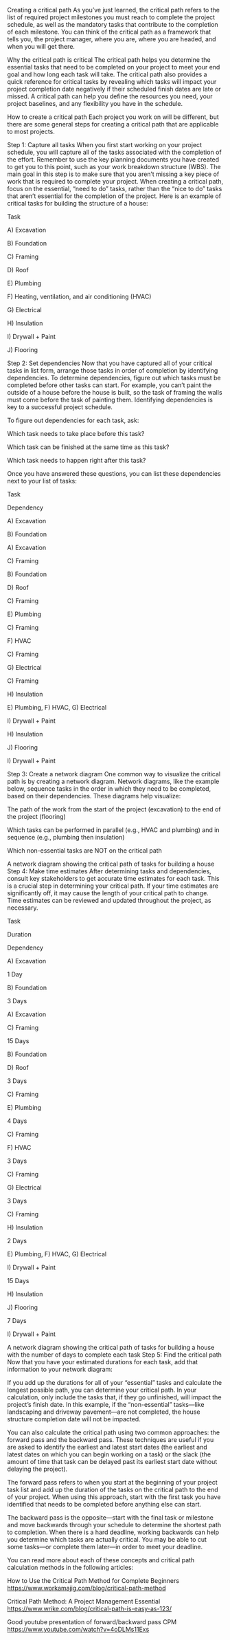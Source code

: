 Creating a critical path
As you’ve just learned, the critical path refers to the list of required project milestones you must reach to complete the project schedule, as well as the mandatory tasks that contribute to the completion of each milestone. You can think of the critical path as a framework that tells you, the project manager, where you are, where you are headed, and when you will get there. 

Why the critical path is critical
The critical path helps you determine the essential tasks that need to be completed on your project to meet your end goal and how long each task will take. The critical path also provides a quick reference for critical tasks by revealing which tasks will impact your project completion date negatively if their scheduled finish dates are late or missed. A critical path can help you define the resources you need, your project baselines, and any flexibility you have in the schedule. 

How to create a critical path
Each project you work on will be different, but there are some general steps for creating a critical path that are applicable to most projects.

Step 1: Capture all tasks 
When you first start working on your project schedule, you will capture all of the tasks associated with the completion of the effort. Remember to use the key planning documents you have created to get you to this point, such as your work breakdown structure (WBS). The main goal in this step is to make sure that you aren’t missing a key piece of work that is required to complete your project. When creating a critical path, focus on the essential, “need to do” tasks, rather than the “nice to do” tasks that aren’t essential for the completion of the project. Here is an example of critical tasks for building the structure of a house:

Task

A) Excavation

B) Foundation

C) Framing

D) Roof

E) Plumbing

F) Heating, ventilation, and air conditioning (HVAC)

G) Electrical 

H) Insulation

I) Drywall + Paint

J) Flooring

Step 2: Set dependencies 
Now that you have captured all of your critical tasks in list form, arrange those tasks in order of completion by identifying dependencies. To determine dependencies, figure out which tasks must be completed before other tasks can start. For example, you can’t paint the outside of a house before the house is built, so the task of framing the walls must come before the task of painting them. Identifying dependencies is key to a successful project schedule. 

To figure out dependencies for each task, ask:

Which task needs to take place before this task?

Which task can be finished at the same time as this task?

Which task needs to happen right after this task?

Once you have answered these questions, you can list these dependencies next to your list of tasks:

Task

Dependency

A) Excavation

B) Foundation

A) Excavation

C) Framing

B) Foundation

D) Roof

C) Framing

E) Plumbing

C) Framing

F) HVAC

C) Framing

G) Electrical 

C) Framing

H) Insulation

E) Plumbing, F) HVAC, G) Electrical

I) Drywall + Paint

H) Insulation

J) Flooring

I) Drywall + Paint

Step 3: Create a network diagram
One common way to visualize the critical path is by creating a network diagram. Network diagrams, like the example below, sequence tasks in the order in which they need to be completed, based on their dependencies. These diagrams help visualize:

The path of the work from the start of the project (excavation) to the end of the project (flooring)

Which tasks can be performed in parallel (e.g., HVAC and plumbing) and in sequence (e.g., plumbing then insulation)

Which non-essential tasks are NOT on the critical path

A network diagram showing the critical path of tasks for building a house
Step 4: Make time estimates
After determining tasks and dependencies, consult key stakeholders to get accurate time estimates for each task. This is a crucial step in determining your critical path. If your time estimates are significantly off, it may cause the length of your critical path to change. Time estimates can be reviewed and updated throughout the project, as necessary. 

Task

Duration

Dependency

A) Excavation

1 Day

B) Foundation

3 Days

A) Excavation

C) Framing

15 Days

B) Foundation

D) Roof

3 Days

C) Framing

E) Plumbing

4 Days

C) Framing

F) HVAC

3 Days

C) Framing

G) Electrical 

3 Days

C) Framing

H) Insulation

2 Days

E) Plumbing, F) HVAC, G) Electrical

I) Drywall + Paint

15 Days

H) Insulation

J) Flooring

7 Days

I) Drywall + Paint

A network diagram showing the critical path of tasks for building a house with the number of days to complete each task
Step 5: Find the critical path 
Now that you have your estimated durations for each task, add that information to your network diagram:

If you add up the durations for all of your “essential” tasks and calculate the longest possible path, you can determine your critical path. In your calculation, only include the tasks that, if they go unfinished, will impact the project’s finish date. In this example, if the “non-essential” tasks—like landscaping and driveway pavement—are not completed, the house structure completion date will not be impacted. 

You can also calculate the critical path using two common approaches: the forward pass and the backward pass. These techniques are useful if you are asked to identify the earliest and latest start dates (the earliest and latest dates on which you can begin working on a task) or the slack (the amount of time that task can be delayed past its earliest start date without delaying the project).

The forward pass refers to when you start at the beginning of your project task list and add up the duration of the tasks on the critical path to the end of your project. When using this approach, start with the first task you have identified that needs to be completed before anything else can start. 

The backward pass is the opposite—start with the final task or milestone and move backwards through your schedule to determine the shortest path to completion. When there is a hard deadline, working backwards can help you determine which tasks are actually critical. You may be able to cut some tasks—or complete them later—in order to meet your deadline.  

You can read more about each of these concepts and critical path calculation methods in the following articles:

How to Use the Critical Path Method for Complete Beginners
https://www.workamajig.com/blog/critical-path-method

Critical Path Method: A Project Management Essential
https://www.wrike.com/blog/critical-path-is-easy-as-123/

Good youtube presentation of forward/backward pass CPM 
https://www.youtube.com/watch?v=4oDLMs11Exs

